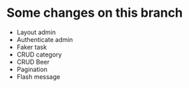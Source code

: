 # Some changes on this branch
- Layout admin
- Authenticate admin
- Faker task
- CRUD category
- CRUD Beer
- Pagination
- Flash message
